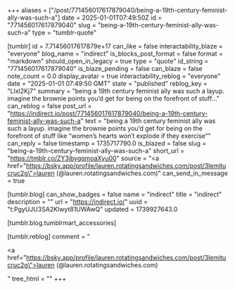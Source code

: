 +++
aliases = ["/post/771456017617879040/being-a-19th-century-feminist-ally-was-such-a"]
date = 2025-01-01T07:49:50Z
id = "771456017617879040"
slug = "being-a-19th-century-feminist-ally-was-such-a"
type = "tumblr-quote"

[tumblr]
id = 7.71456017617879e+17
can_like = false
interactability_blaze = "everyone"
blog_name = "indirect"
is_blocks_post_format = false
format = "markdown"
should_open_in_legacy = true
type = "quote"
id_string = "771456017617879040"
is_blaze_pending = false
can_blaze = false
note_count = 0.0
display_avatar = true
interactability_reblog = "everyone"
date = "2025-01-01 07:49:50 GMT"
state = "published"
reblog_key = "LIxl2Kj7"
summary = "being a 19th century feminist ally was such a layup. imagine the brownie points you’d get for being on the forefront of stuff..."
can_reblog = false
post_url = "https://indirect.io/post/771456017617879040/being-a-19th-century-feminist-ally-was-such-a"
text = "being a 19th century feminist ally was such a layup. imagine the brownie points you&rsquo;d get for being on the forefront of stuff like &ldquo;women&rsquo;s hearts won&rsquo;t explode if they exercise&rdquo;"
can_reply = false
timestamp = 1735717790.0
is_blazed = false
slug = "being-a-19th-century-feminist-ally-was-such-a"
short_url = "https://tmblr.co/ZY3jbygqmoaXyu00"
source = "<a href=\"https://bsky.app/profile/lauren.rotatingsandwiches.com/post/3lemitucruc2g\">lauren (@lauren.rotatingsandwiches.com)</a>"
can_send_in_message = true

[tumblr.blog]
can_show_badges = false
name = "indirect"
title = "indirect"
description = ""
url = "https://indirect.io/"
uuid = "t:PgyUJU3SA2Klwyt81UWAwQ"
updated = 1739927643.0

[tumblr.blog.tumblrmart_accessories]

[tumblr.reblog]
comment = "<p><a href=\"https://bsky.app/profile/lauren.rotatingsandwiches.com/post/3lemitucruc2g\">lauren (@lauren.rotatingsandwiches.com)</a></p>"
tree_html = ""
+++

